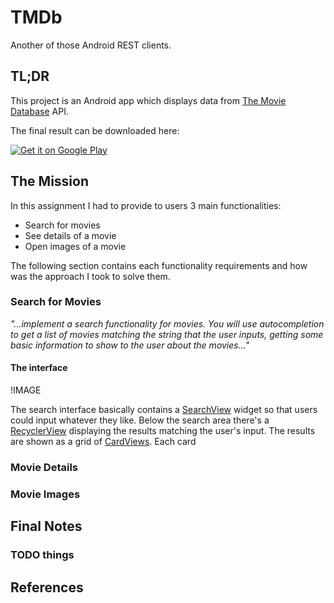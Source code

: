 # TMDb
Another of those Android REST clients.

## TL;DR
This project is an Android app which displays data from [The Movie Database](https://www.themoviedb.org) API.

The final result can be downloaded here:

[![Get it on Google Play](http://www.android.com/images/brand/get_it_on_play_logo_small.png)](https://play.google.com/store/apps/details?id=io.kimo.tmdb)

## The Mission
In this assignment I had to provide to users 3 main functionalities:

- Search for movies
- See details of a movie
- Open images of a movie

The following section contains each functionality requirements and how was the approach I took to solve them.

### Search for Movies

*"...implement a search functionality for movies. You will use autocompletion to get a list of movies matching the string that the user inputs, getting some basic information to show to the user about the movies..."*

#### The interface

!IMAGE 

The search interface basically contains a [SearchView](https://developer.android.com/reference/android/support/v7/widget/SearchView.html) widget so that users could input whatever they like. Below the search area there's a [RecyclerView](https://developer.android.com/reference/android/support/v7/widget/RecyclerView.html) displaying the results matching the user's input. The results are shown as a grid of [CardViews](https://developer.android.com/reference/android/support/v7/widget/CardView.html). Each card 

### Movie Details

### Movie Images

## Final Notes

### TODO things

## References
